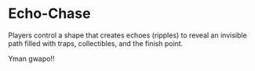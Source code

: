 # Echo-Chase
Players control a shape that creates echoes (ripples) to reveal an invisible path filled with traps, collectibles, and the finish point.

Yman gwapo!!
